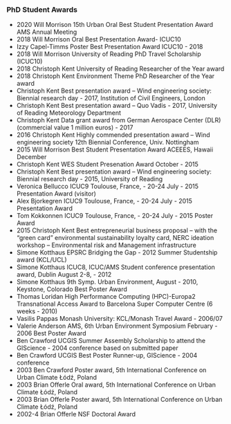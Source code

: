 ### PhD Student Awards


- 2020	Will Morrison 	15th Urban Oral Best  Student Presentation Award AMS Annual Meeting 
- 2018	Will Morrison 	Oral Best Presentation Award- ICUC10 
- Izzy Capel-Timms 	Poster Best Presentation Award ICUC10 - 2018 
- 2018	Will Morrison 	University of Reading PhD Travel Scholarship (ICUC10) 
- 2018	Christoph Kent 	University of Reading Researcher of the Year award 
- 2018	Christoph Kent 	Environment Theme PhD Researcher of the Year award 
- Christoph Kent 	Best presentation award – Wind engineering society: Biennial research day - 2017, Institution of Civil Engineers, London 
- Christoph Kent 	Best presentation award – Quo Vadis - 2017, University of Reading Meteorology Department 
- Christoph Kent 	Data grant award from German Aerospace Center (DLR) (commercial value 1 million euros) - 2017 
- 2016	Christoph Kent 	Highly commended presentation award – Wind engineering society 12th Biennial Conference, Univ. Nottingham
- 2015	Will Morrison 	Best Student Presentation Award ACEEES, Hawaii December
 - Christoph Kent	WES Student Presenation Award	October - 2015
- Christoph Kent 	Best presentation award – Wind engineering society: Biennial research day - 2015, University of Reading 
- Veronica Bellucco	ICUC9 Toulouse, France, - 20-24 July - 2015 Presentation Award (visitor)
- Alex Bjorkegren	ICUC9 Toulouse, France, - 20-24 July - 2015 Presentation Award
- Tom Kokkonnen	ICUC9 Toulouse, France, - 20-24 July - 2015 Poster Award
- 2015	Christoph Kent 	Best entrepreneurial business proposal – with the “green card” environmental sustainability loyalty card, NERC ideation  workshop – Environmental risk and Management infrastructure 
- Simone Kotthaus	EPSRC Bridging the Gap - 2012 Summer Studentship award (KCL/UCL) 
- Simone Kotthaus	ICUC8, ICUC/AMS Student conference presentation award, Dublin August 2-8, - 2012 
- Simone Kotthaus	9th Symp. Urban Environment, August - 2010, Keystone, Colorado Best Poster Award
- Thomas Loridan 	High Performance Computing (HPC)-Europa2 Transnational Access Award to Barcelona Super Computer Centre (6 weeks - 2010) 
- Vasilis Pappas 	Monash University: KCL/Monash Travel Award - 2006/07 
- Valerie Anderson 	AMS, 6th Urban Environment Symposium February - 2006 Best Poster Award 
- Ben Crawford 	UCGIS Summer Assembly Scholarship to attend the GIScience - 2004 conference based on submitted paper 
- Ben Crawford 	UCGIS Best Poster Runner-up, GIScience - 2004 conference 
- 2003	Ben Crawford 	Poster award, 5th International Conference on Urban Climate Łódź, Poland
- 2003	Brian Offerle 	Oral award, 5th International Conference on Urban Climate Łódź, Poland
- 2003	Brian Offerle 	Poster award, 5th International Conference on Urban Climate Łódź, Poland
- 2002-4	Brian Offerle NSF Doctoral Award 
